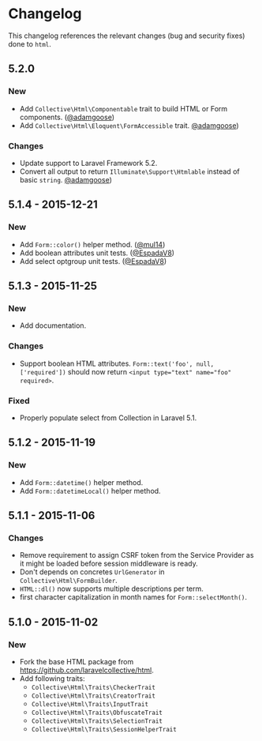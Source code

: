 # Changelog

This changelog references the relevant changes (bug and security fixes) done to `html`.

## 5.2.0

### New

* Add `Collective\Html\Componentable` trait to build HTML or Form components. ([@adamgoose](https://github.com/adamgoose)) 
* Add `Collective\Html\Eloquent\FormAccessible` trait. [@adamgoose](https://github.com/adamgoose)) 

### Changes

* Update support to Laravel Framework 5.2.
* Convert all output to return `Illuminate\Support\Htmlable` instead of basic `string`. [@adamgoose](https://github.com/adamgoose)) 

## 5.1.4 - 2015-12-21

### New

* Add `Form::color()` helper method. ([@mul14](https://github.com/mul14))
* Add boolean attributes unit tests. ([@EspadaV8](https://github.com/EspadaV8))
* Add select optgroup unit tests. ([@EspadaV8](https://github.com/EspadaV8))

## 5.1.3 - 2015-11-25

### New

* Add documentation.

### Changes

* Support boolean HTML attributes. `Form::text('foo', null, ['required'])` should now return `<input type="text" name="foo" required>`.

### Fixed

* Properly populate select from Collection in Laravel 5.1.

## 5.1.2 - 2015-11-19

### New

* Add `Form::datetime()` helper method.
* Add `Form::datetimeLocal()` helper method.

## 5.1.1 - 2015-11-06

### Changes

* Remove requirement to assign CSRF token from the Service Provider as it might be loaded before session middleware is ready.
* Don't depends on concretes `UrlGenerator` in `Collective\Html\FormBuilder`.
* `HTML::dl()` now supports multiple descriptions per term.
* first character capitalization in month names for `Form::selectMonth()`.
 
## 5.1.0 - 2015-11-02

### New

* Fork the base HTML package from <https://github.com/laravelcollective/html>.
* Add following traits:
  - `Collective\Html\Traits\CheckerTrait`
  - `Collective\Html\Traits\CreatorTrait`
  - `Collective\Html\Traits\InputTrait`
  - `Collective\Html\Traits\ObfuscateTrait`
  - `Collective\Html\Traits\SelectionTrait` 
  - `Collective\Html\Traits\SessionHelperTrait` 


